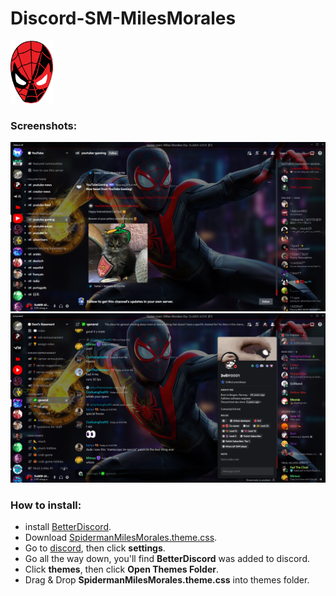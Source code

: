 # Discord-SM-MilesMorales

<img src="/items/icon.png" height="100" title="icon" alt="icon">

### Screenshots:
<img src="/items/screenshots/screenshot-1.png" title="Screenshot 1" alt="">
<img src="/items/screenshots/screenshot-2.png" title="Screenshot 2" alt="">

### How to install:
* install <a href="https://betterdiscord.app">BetterDiscord</a>.
* Download <a href="SpidermanMilesMorales.theme.css">SpidermanMilesMorales.theme.css</a>.
* Go to <a href="https://discord.com">discord</a>, then click <b>settings</b>.
* Go all the way down, you'll find <b>BetterDiscord</b> was added to discord.
* Click <b>themes</b>, then click <b>Open Themes Folder</b>.
* Drag & Drop <b>SpidermanMilesMorales.theme.css</b> into themes folder.
